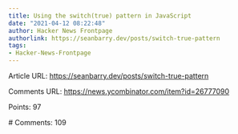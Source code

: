 ```yaml
---
title: Using the switch(true) pattern in JavaScript
date: "2021-04-12 08:22:48"
author: Hacker News Frontpage
authorlink: https://seanbarry.dev/posts/switch-true-pattern
tags:
- Hacker-News-Frontpage
---
```


<p>Article URL: <a href="https://seanbarry.dev/posts/switch-true-pattern">https://seanbarry.dev/posts/switch-true-pattern</a></p>
<p>Comments URL: <a href="https://news.ycombinator.com/item?id=26777090">https://news.ycombinator.com/item?id=26777090</a></p>
<p>Points: 97</p>
<p># Comments: 109</p>
